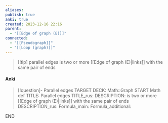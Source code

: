 ```yaml
---
aliases: 
publish: true
anki: true
created: 2023-12-16 22:16
parent:
  - "[[Edge of graph (E)]]"
connected:
  - "[[Pseudograph]]"
  - "[[Loop (graph)]]"
---
```


> [!tip] parallel edges
is two or more [[Edge of graph (E)|links]]  with the same pair of ends

#### Anki
> [!question]- Parallel edges
TARGET DECK: Math::Graph
START
Math def
TITLE: Parallel edges
TITLE_rus: 
DESCRIPTION: is two or more [[Edge of graph (E)|links]]  with the same pair of ends
DESCRIPTION_rus: 
Formula_main: 
Formula_additional:
<!--ID: 1705600079765-->
END












